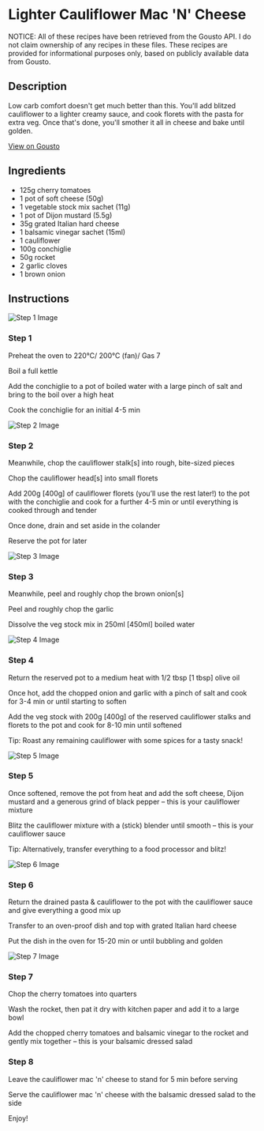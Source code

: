 # Lighter Cauliflower Mac 'N' Cheese

NOTICE: All of these recipes have been retrieved from the Gousto API. I do not claim ownership of any recipes in these files. These recipes are provided for informational purposes only, based on publicly available data from Gousto.

## Description

Low carb comfort doesn't get much better than this. You'll add blitzed cauliflower to a lighter creamy sauce, and cook florets with the pasta for extra veg. Once that's done, you'll smother it all in cheese and bake until golden. 

[View on Gousto](https://www.gousto.co.uk/recipes/cookbook/lighter-cauliflower-mac-n-cheese)

## Ingredients

- 125g cherry tomatoes
- 1 pot of soft cheese (50g)
- 1 vegetable stock mix sachet (11g)
- 1 pot of Dijon mustard (5.5g)
- 35g grated Italian hard cheese
- 1 balsamic vinegar sachet (15ml)
- 1 cauliflower
- 100g conchiglie
- 50g rocket
- 2 garlic cloves
- 1 brown onion

## Instructions

![Step 1 Image](https://production-media.gousto.co.uk/cms/recipe-step-image/Step-1-copy-1615470589538-x200.jpg)

### Step 1

Preheat the oven to 220°C/ 200°C (fan)/ Gas 7

Boil a full kettle

Add the conchiglie to a pot of boiled water with a large pinch of salt and bring to the boil over a high heat

Cook the conchiglie for an initial 4-5 min

![Step 2 Image](https://production-media.gousto.co.uk/cms/recipe-step-image/Step-2-copy-1615470566386-x200.jpg)

### Step 2

Meanwhile, chop the cauliflower stalk<span class="text-danger">[s] </span>into rough, bite-sized pieces

Chop the cauliflower head<span class="text-danger">[s]</span> into small florets

Add 200g <span class="text-danger">[400g]</span> of cauliflower florets (you’ll use the rest later!) to the pot with the conchiglie and cook for a further 4-5 min or until everything is cooked through and tender

Once done, drain and set aside in the colander

Reserve the pot for later

![Step 3 Image](https://production-media.gousto.co.uk/cms/recipe-step-image/Step-3-copy-1615470649987-x200.jpg)

### Step 3

Meanwhile, peel and roughly chop the brown onion<span class="text-danger">[s]</span>

Peel and roughly chop the garlic

Dissolve the veg stock mix in 250ml <span class="text-danger">[450ml]</span> boiled water

![Step 4 Image](https://production-media.gousto.co.uk/cms/recipe-step-image/Step-4-copy-1615470949898-x200.jpg)

### Step 4

Return the reserved pot to a medium heat with 1/2 tbsp <span class="text-danger">[1 tbsp] </span>olive oil

Once hot, add the chopped onion and garlic with a pinch of salt and cook for 3-4 min or until starting to soften

Add the veg stock with 200g<span class="text-danger"> [400g] </span>of the reserved<span class="text-danger"> </span>cauliflower stalks and florets to the pot and cook for 8-10 min until softened

Tip: Roast any remaining cauliflower with some spices for a tasty snack!

![Step 5 Image](https://production-media.gousto.co.uk/cms/recipe-step-image/Step-5-copy-1615470965255-x200.jpg)

### Step 5

Once softened, remove the pot from heat and add the soft cheese, Dijon mustard and a generous grind of black pepper – this is your cauliflower mixture

Blitz the cauliflower mixture with a (stick) blender until smooth – this is your cauliflower sauce

Tip: Alternatively, transfer everything to a food processor and blitz!

![Step 6 Image](https://production-media.gousto.co.uk/cms/recipe-step-image/Step-6-copy-1615471045905-x200.jpg)

### Step 6

Return the drained pasta & cauliflower to the pot with the cauliflower sauce and give everything a good mix up

Transfer to an oven-proof dish and top with grated Italian hard cheese

Put the dish in the oven for 15-20 min or until bubbling and golden

![Step 7 Image](https://production-media.gousto.co.uk/cms/recipe-step-image/Step-7-1615471122394-x200.jpg)

### Step 7

Chop the cherry tomatoes into quarters

Wash the rocket, then pat it dry with kitchen paper and add it to a large bowl

Add the chopped cherry tomatoes and balsamic vinegar to the rocket and gently mix together – this is your balsamic dressed salad

### Step 8

Leave the cauliflower mac 'n' cheese to stand for 5 min before serving

Serve the cauliflower mac 'n' cheese with the balsamic dressed salad to the side

Enjoy!


